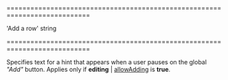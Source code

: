 <!--**
/*-------------------------------------------
    Auto-generated file. Do not modify.
-------------------------------------------

**-->
===========================================================================
<!--default-->'Add a row'<!--/default-->
<!--type-->string<!--/type-->
===========================================================================

<!--shortDescription-->
Specifies text for a hint that appears when a user pauses on the global *"Add"* button. Applies only if **editing** | [allowAdding]({basewidgetpath}/Configuration/editing/#allowAdding) is **true**.
<!--/shortDescription-->

<!--fullDescription-->

<!--/fullDescription-->